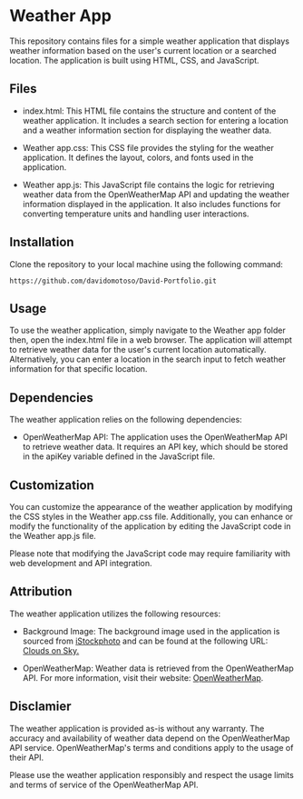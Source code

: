# Weather App

This repository contains files for a simple weather application that displays weather information based on the user's current location or a searched location. The application is built using HTML, CSS, and JavaScript.

## Files

- index.html: This HTML file contains the structure and content of the weather application. It includes a search section for entering a location and a weather information section for displaying the weather data.

- Weather app.css: This CSS file provides the styling for the weather application. It defines the layout, colors, and fonts used in the application.

- Weather app.js: This JavaScript file contains the logic for retrieving weather data from the OpenWeatherMap API and updating the weather information displayed in the application. It also includes functions for converting temperature units and handling user interactions.

## Installation

Clone the repository to your local machine using the following command:

```
https://github.com/davidomotoso/David-Portfolio.git
```

## Usage

To use the weather application, simply navigate to the Weather app folder then, open the index.html file in a web browser. The application will attempt to retrieve weather data for the user's current location automatically. Alternatively, you can enter a location in the search input to fetch weather information for that specific location.

## Dependencies

The weather application relies on the following dependencies:

- OpenWeatherMap API: The application uses the OpenWeatherMap API to retrieve weather data. It requires an API key, which should be stored in the apiKey variable defined in the JavaScript file.

## Customization

You can customize the appearance of the weather application by modifying the CSS styles in the Weather app.css file. Additionally, you can enhance or modify the functionality of the application by editing the JavaScript code in the Weather app.js file.

Please note that modifying the JavaScript code may require familiarity with web development and API integration.

## Attribution

The weather application utilizes the following resources:

- Background Image: The background image used in the application is sourced from <a href="https://www.istockphoto.com/">iStockphoto</a> and can be found at the following URL: <a href="https://media.istockphoto.com/id/184103864/photo-clouds-on-sky.jpg?s=612x612&w=0&k=20&c=3JGI13B8xwZIObLtl8IN1VFtPErHv2pKiWV0tTuemsI=">Clouds on Sky.</a>

- OpenWeatherMap: Weather data is retrieved from the OpenWeatherMap API. For more information, visit their website: <a href="https://openweathermap.org/" >OpenWeatherMap</a>.

## Disclamier

The weather application is provided as-is without any warranty. The accuracy and availability of weather data depend on the OpenWeatherMap API service. OpenWeatherMap's terms and conditions apply to the usage of their API.

Please use the weather application responsibly and respect the usage limits and terms of service of the OpenWeatherMap API.
